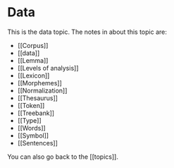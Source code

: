 # Data
This is the data topic. The notes in about this topic are:

- [[Corpus]]
- [[data]]
- [[Lemma]]
- [[Levels of analysis]]
- [[Lexicon]]
- [[Morphemes]]
- [[Normalization]]
- [[Thesaurus]]
- [[Token]]
- [[Treebank]]
- [[Type]]
- [[Words]]
- [[Symbol]]
- [[Sentences]]

You can also go back to the [[topics]].